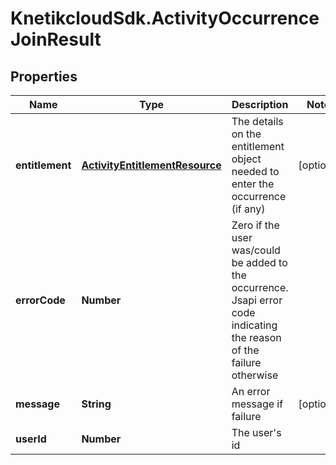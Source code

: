# KnetikcloudSdk.ActivityOccurrenceJoinResult

## Properties
Name | Type | Description | Notes
------------ | ------------- | ------------- | -------------
**entitlement** | [**ActivityEntitlementResource**](ActivityEntitlementResource.md) | The details on the entitlement object needed to enter the occurrence (if any) | [optional] 
**errorCode** | **Number** | Zero if the user was/could be added to the occurrence. Jsapi error code indicating the reason of the failure otherwise | 
**message** | **String** | An error message if failure | [optional] 
**userId** | **Number** | The user&#39;s id | 


